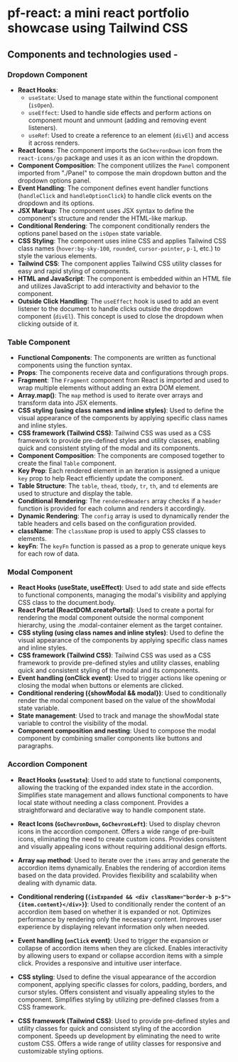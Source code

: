 # pf-react: a mini react portfolio showcase using Tailwind CSS

## Components and technologies used -

### Dropdown Component

- **React Hooks**:
  - `useState`: Used to manage state within the functional component (`isOpen`).
  - `useEffect`: Used to handle side effects and perform actions on component mount and unmount (adding and removing event listeners).
  - `useRef`: Used to create a reference to an element (`divEl`) and access it across renders.
- **React Icons**: The component imports the `GoChevronDown` icon from the `react-icons/go` package and uses it as an icon within the dropdown.
- **Component Composition**: The component utilizes the `Panel` component imported from "./Panel" to compose the main dropdown button and the dropdown options panel.
- **Event Handling**: The component defines event handler functions (`handleClick` and `handleOptionClick`) to handle click events on the dropdown and its options.
- **JSX Markup**: The component uses JSX syntax to define the component's structure and render the HTML-like markup.
- **Conditional Rendering**: The component conditionally renders the options panel based on the `isOpen` state variable.
- **CSS Styling**: The component uses inline CSS and applies Tailwind CSS class names (`hover:bg-sky-100`, `rounded`, `cursor-pointer`, `p-1`, etc.) to style the various elements.
- **Tailwind CSS**: The component applies Tailwind CSS utility classes for easy and rapid styling of components.
- **HTML and JavaScript**: The component is embedded within an HTML file and utilizes JavaScript to add interactivity and behavior to the component.
- **Outside Click Handling**: The `useEffect` hook is used to add an event listener to the document to handle clicks outside the dropdown component (`divEl`). This concept is used to close the dropdown when clicking outside of it.

### Table Component

- **Functional Components**: The components are written as functional components using the function syntax.
- **Props**: The components receive data and configurations through props.
- **Fragment**: The `Fragment` component from React is imported and used to wrap multiple elements without adding an extra DOM element.
- **Array.map()**: The `map` method is used to iterate over arrays and transform data into JSX elements.
- **CSS styling (using class names and inline styles)**: Used to define the visual appearance of the components by applying specific class names and inline styles.
- **CSS framework (Tailwind CSS)**: Tailwind CSS was used as a CSS framework to provide pre-defined styles and utility classes, enabling quick and consistent styling of the modal and its components.
- **Component Composition**: The components are composed together to create the final `Table` component.
- **Key Prop**: Each rendered element in an iteration is assigned a unique `key` prop to help React efficiently update the component.
- **Table Structure**: The `table`, `thead`, `tbody`, `tr`, `th`, and `td` elements are used to structure and display the table.
- **Conditional Rendering**: The `renderedHeaders` array checks if a `header` function is provided for each column and renders it accordingly.
- **Dynamic Rendering**: The `config` array is used to dynamically render the table headers and cells based on the configuration provided.
- **className**: The `className` prop is used to apply CSS classes to elements.
- **keyFn**: The `keyFn` function is passed as a prop to generate unique keys for each row of data.

### Modal Component

- **React Hooks (useState, useEffect)**: Used to add state and side effects to functional components, managing the modal's visibility and applying CSS class to the document.body.
- **React Portal (ReactDOM.createPortal)**: Used to create a portal for rendering the modal component outside the normal component hierarchy, using the .modal-container element as the target container.
- **CSS styling (using class names and inline styles)**: Used to define the visual appearance of the components by applying specific class names and inline styles.
- **CSS framework (Tailwind CSS)**: Tailwind CSS was used as a CSS framework to provide pre-defined styles and utility classes, enabling quick and consistent styling of the modal and its components.
- **Event handling (onClick event)**: Used to trigger actions like opening or closing the modal when buttons or elements are clicked.
- **Conditional rendering ({showModal && modal})**: Used to conditionally render the modal component based on the value of the showModal state variable.
- **State management**: Used to track and manage the showModal state variable to control the visibility of the modal.
- **Component composition and nesting**: Used to compose the modal component by combining smaller components like buttons and paragraphs.

### Accordion Component

- **React Hooks (`useState`)**: Used to add state to functional components, allowing the tracking of the expanded index state in the accordion. Simplifies state management and allows functional components to have local state without needing a class component. Provides a straightforward and declarative way to handle component state.

- **React Icons (`GoChevronDown`, `GoChevronLeft`)**: Used to display chevron icons in the accordion component. Offers a wide range of pre-built icons, eliminating the need to create custom icons. Provides consistent and visually appealing icons without requiring additional design efforts.

- **Array `map` method**: Used to iterate over the `items` array and generate the accordion items dynamically. Enables the rendering of accordion items based on the data provided. Provides flexibility and scalability when dealing with dynamic data.

- **Conditional rendering (`{isExpanded && <div className="border-b p-5">{item.content}</div>}`)**: Used to conditionally render the content of an accordion item based on whether it is expanded or not. Optimizes performance by rendering only the necessary content. Improves user experience by displaying relevant information only when needed.

- **Event handling (`onClick` event)**: Used to trigger the expansion or collapse of accordion items when they are clicked. Enables interactivity by allowing users to expand or collapse accordion items with a simple click. Provides a responsive and intuitive user interface.

- **CSS styling**: Used to define the visual appearance of the accordion component, applying specific classes for colors, padding, borders, and cursor styles. Offers consistent and visually appealing styles to the component. Simplifies styling by utilizing pre-defined classes from a CSS framework.

- **CSS framework (Tailwind CSS)**: Used to provide pre-defined styles and utility classes for quick and consistent styling of the accordion component. Speeds up development by eliminating the need to write custom CSS. Offers a wide range of utility classes for responsive and customizable styling options.
